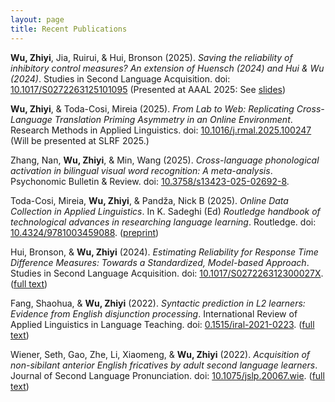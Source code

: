 ```yaml
---
layout: page
title: Recent Publications
---
```


**Wu, Zhiyi**, Jia, Ruirui, & Hui, Bronson (2025). _Saving the reliability of inhibitory control measures? An extension of Huensch (2024) and Hui & Wu (2024)_. Studies in Second Language Acquisition. doi: [10.1017/S0272263125101095]([https://doi.org/10.1017/S0272263125101095](https://www.cambridge.org/core/journals/studies-in-second-language-acquisition/article/saving-the-reliability-of-inhibitory-control-measures-an-extension-of-huensch-2024-and-hui-and-wu-2024/D87F2E07641C7D842198EBDC7687CEC8)) (Presented at AAAL 2025: See [slides](https://docs.google.com/presentation/d/1uBD1XfeauY1oTm13Yb3KUiDGJaBn3scHv-0sLwnDm_w/edit?usp=sharing))

**Wu, Zhiyi**, & Toda-Cosi, Mireia (2025). _From Lab to Web: Replicating Cross-Language Translation Priming Asymmetry in an Online Environment_. Research Methods in Applied Linguistics. doi: [10.1016/j.rmal.2025.100247](https://www.sciencedirect.com/science/article/pii/S2772766125000680) (Will be presented at SLRF 2025.)

Zhang, Nan, **Wu, Zhiyi**, & Min, Wang (2025). _Cross-language phonological activation in bilingual visual word recognition: A meta-analysis_. Psychonomic Bulletin & Review. doi: [10.3758/s13423-025-02692-8](https://link.springer.com/article/10.3758/s13423-025-02692-8).

Toda-Cosi, Mireia, **Wu, Zhiyi**, & Pandža, Nick B (2025). _Online Data Collection in Applied Linguistics_. In K. Sadeghi (Ed) _Routledge handbook of technological advances in researching language learning_. Routledge. doi: [10.4324/9781003459088](https://www.taylorfrancis.com/chapters/edit/10.4324/9781003459088-3/online-data-collection-applied-linguistics-mireia-toda-cosi-zhiyi-wu-nick-pand%C5%BEa?context=ubx&refId=dc00ad74-b4d6-43fe-9dd4-8570bf4ba7a6). ([preprint](https://osf.io/pxfc4))

Hui, Bronson, & **Wu, Zhiyi** (2024). _Estimating Reliability for Response Time Difference Measures: Towards a Standardized, Model-based Approach_. Studies in Second Language Acquisition. doi: [10.1017/S027226312300027X](https://www.cambridge.org/core/journals/studies-in-second-language-acquisition/article/estimating-reliability-for-responsetime-difference-measures-toward-a-standardized-modelbased-approach/A00BECC935D1BD4915144F6985193766). ([full text](https://drive.google.com/file/d/1kvf6ISTjTSowmdDlrPeLpa4KUh7aihz6/view?usp=sharing))

Fang, Shaohua, & **Wu, Zhiyi** (2022). _Syntactic prediction in L2 learners: Evidence from English disjunction processing_. International Review of Applied Linguistics in Language Teaching. doi: [0.1515/iral-2021-0223](https://www.degruyter.com/document/doi/10.1515/iral-2021-0223/html?lang=en). ([full text](https://drive.google.com/file/d/1QQyZiB2dOy7eWyPA8qM-15bBe4GB6ZVV/view?usp=sharing))

Wiener, Seth, Gao, Zhe, Li, Xiaomeng, & **Wu, Zhiyi** (2022). _Acquisition of non-sibilant anterior English fricatives by adult second language learners_. Journal of Second Language Pronunciation. doi: [10.1075/jslp.20067.wie](https://benjamins.com/catalog/jslp.20067.wie). ([full text](https://drive.google.com/file/d/1LMNdfB8zkwZwmVG5BKmL3psFj6LdbSTO/view?usp=sharing))
